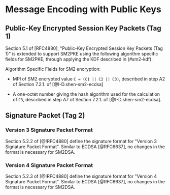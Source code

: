# Message Encoding with Public Keys

## Public-Key Encrypted Session Key Packets (Tag 1)

Section 5.1 of [RFC4880], "Public-Key Encrypted Session Key Packets
(Tag 1)" is extended to support SM2PKE using the following
algorithm specific fields for SM2PKE, through applying the KDF described
in (#sm2-kdf).

<!-- TODO Jack is this accurate? -->

Algorithm Specific Fields for SM2 encryption:

* MPI of SM2 encrypted value `C = (C1 || C2 || C3)`, described in step A2 of
  Section 7.2.1. of [@I-D.shen-sm2-ecdsa]

* A one-octet number giving the hash algorithm used for the calculation of
  `C3`, described in step A7 of Section 7.2.1. of [@I-D.shen-sm2-ecdsa].

## Signature Packet (Tag 2)

### Version 3 Signature Packet Format

Section 5.2.2 of [@!RFC4880] define the signature format for "Version 3 Signature Packet Format".
Similar to ECDSA [@RFC6637], no changes in the format is necessary for SM2DSA.


### Version 4 Signature Packet Format

Section 5.2.3 of [@!RFC4880] define the signature format for "Version 4 Signature Packet Format".
Similar to ECDSA [@RFC6637], no changes in the format is necessary for SM2DSA.

